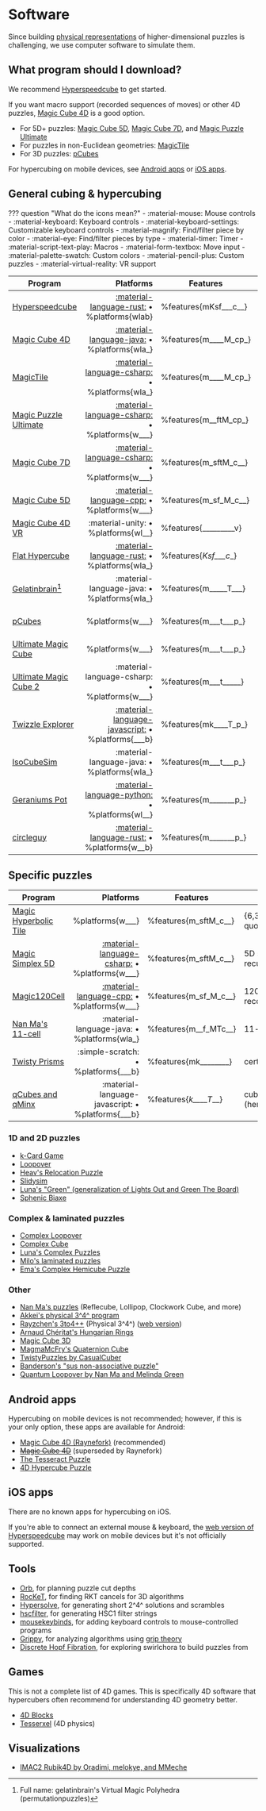 # Software

Since building [physical representations](/puzzles/physical/index.md) of higher-dimensional puzzles is challenging, we use computer software to simulate them.

## What program should I download?

We recommend [Hyperspeedcube][hsc] to get started.

If you want macro support (recorded sequences of moves) or other 4D puzzles, [Magic Cube 4D][mc4d] is a good option.

- For 5D+ puzzles: [Magic Cube 5D][mc5d], [Magic Cube 7D][mc7d], and [Magic Puzzle Ultimate][mpu]
- For puzzles in non-Euclidean geometries: [MagicTile][mt]
- For 3D puzzles: [pCubes][pcubes]

For hypercubing on mobile devices, see [Android apps](#android-apps) or [iOS apps](#ios-apps).

## General cubing & hypercubing

<!-- %features{mksftMTcpv} -->
<!-- %platforms{wlab} -->

??? question "What do the icons mean?"
    - :material-mouse: Mouse controls
    - :material-keyboard: Keyboard controls
    - :material-keyboard-settings: Customizable keyboard controls
    - :material-magnify: Find/filter piece by color
    - :material-eye: Find/filter pieces by type
    - :material-timer: Timer
    - :material-script-text-play: Macros
    - :material-form-textbox: Move input
    - :material-palette-swatch: Custom colors
    - :material-pencil-plus: Custom puzzles
    - :material-virtual-reality: VR support

| Program                                     |                                                        Platforms | Features              | Puzzles                 |
| ------------------------------------------- | ---------------------------------------------------------------: | --------------------- | ----------------------- |
| [Hyperspeedcube][hsc]                       |           [:material-language-rust:][hsc-src] • %platforms{wlab} | %features{mKsf___c__} | {1-9}^{3-4}^            |
| [Magic Cube 4D][mc4d]                       |          [:material-language-java:][mc4d-src] • %platforms{wla_} | %features{m____M_cp_} | 4D via Schläfli symbol  |
| [MagicTile][mt]                             |          [:material-language-csharp:][mt-src] • %platforms{wla_} | %features{m____M_cp_} | 2D tilings              |
| [Magic Puzzle Ultimate][mpu]                |         [:material-language-csharp:][mpu-src] • %platforms{w___} | %features{m__ftM_cp_} | 3D+ doctrinaire         |
| [Magic Cube 7D][mc7d]                       |        [:material-language-csharp:][mc7d-src] • %platforms{w___} | %features{m_sftM_c__} | {3-5}^{4-7}^            |
| [Magic Cube 5D][mc5d]                       |           [:material-language-cpp:][mc5d-src] • %platforms{w___} | %features{m_sf_M_c__} | {2-7}^5^                |
| [Magic Cube 4D VR][mc4d-vr]                 |                              :material-unity: • %platforms{wl__} | %features{_________v} | 3^4^                    |
| [Flat Hypercube][flat]                      |          [:material-language-rust:][flat-src] • %platforms{wla_} | %features{_Ksf___c__} | {1-32k}^{1-32k}^        |
| [Gelatinbrain][gelatinbrain][^gelatinbrain] |                      :material-language-java: • %platforms{wla_} | %features{m_____T___} | many cursed things      |
| [pCubes][pCubes]                            |                                                 %platforms{w___} | %features{m___t___p_} | nearly every 3D puzzle  |
| [Ultimate Magic Cube][umc]                  |                                                 %platforms{w___} | %features{m___t___p_} | platonic 3D             |
| [Ultimate Magic Cube 2][umc]                |                    :material-language-csharp: • %platforms{w___} | %features{m___t_____} | platonic + misc 3D      |
| [Twizzle Explorer][twizzle]                 | [:material-language-javascript:][twizzle-src] • %platforms{___b} | %features{mk____T_p_} | many 3D puzzles         |
| [IsoCubeSim][ics]                           |                      :material-language-java: • %platforms{wla_} | %features{m___t___p_} | AxBxC, N-layer megaminx |
| [Geraniums Pot][gpot]                       |        [:material-language-python:][gpot-src] • %platforms{wl__} | %features{m_______p_} | rotating-circle puzzles |
| [circleguy]                                 |     [:material-language-rust:][circleguy-src] • %platforms{w__b} | %features{m_______p_} | rotating-circle puzzles |

[hsc]: /software/hyperspeedcube.md
[hsc-src]: https://github.com/HactarCE/Hyperspeedcube
[mc4d]: /software/magiccube4d.md
[mc4d-src]: https://github.com/cutelyaware/magiccube4d
[mt]: http://roice3.org/magictile/
[mt-src]: https://github.com/roice3/MagicTile
[mpu]: /software/magicpuzzleultimate.md
[mpu-src]: https://github.com/cutelyaware/MPUlt
[mc5d]: http://www.gravitation3d.com/magiccube5d/
[mc5d-src]: https://github.com/roice3/MagicCube5D
[mc7d]: https://superliminal.com/andrey/mc7d/
[mc7d-src]: https://superliminal.com/andrey/mc7d/MC7D-src-orig.zip
[mc4d-vr]: https://store.steampowered.com/app/2413000/Magic_Cube_4D_VR/
[flat]: https://github.com/milojacquet/flat-hypercube
[flat-src]: https://github.com/milojacquet/flat-hypercube
[gelatinbrain]: https://github.com/Hypercubers/gelatinbrain/
[pCubes]: https://twistypuzzles.com/forum/viewtopic.php?t=27054
[umc]: http://www.ultimatemagiccube.com/
[twizzle]: https://alpha.twizzle.net/explore/
[twizzle-src]: https://github.com/cubing/cubing.js
[ics]: https://mzrg.com/rubik/iso/
[gpot]: https://github.com/grigorusha/GeraniumsPot/
[gpot-src]: https://github.com/grigorusha/GeraniumsPot/
[circleguy]: https://github.com/henrydukepickle/circleguy
[circleguy-src]: https://github.com/henrydukepickle/circleguy

[^gelatinbrain]: Full name: gelatinbrain's Virtual Magic Polyhedra (permutationpuzzles)

## Specific puzzles

| Program                                     |                                                 Platforms | Features              | Puzzle                   |
| ------------------------------------------- | --------------------------------------------------------: | --------------------- | ------------------------ |
| [Magic Hyperbolic Tile][mht633]             |                                          %platforms{w___} | %features{m_sftM_c__} | {6,3,3} (7 quotients)    |
| [Magic Simplex 5D][ms5d]                    | [:material-language-csharp:][ms5d-src] • %platforms{w___} | %features{m_sftM_c__} | 5D simplex (+ recuts)    |
| [Magic120Cell][m120c]                       |   [:material-language-cpp:][m120c-src] • %platforms{w___} | %features{m_sf_M_c__} | 120-cell (+ recolorings) |
| [Nan Ma's 11-cell][11cell]                  |               :material-language-java: • %platforms{wla_} | %features{m__f_MTc__} | 11-cell                  |
| [Twisty Prisms][twisty-prisms]              |                       :simple-scratch: • %platforms{___b} | %features{mk________} | certain 3D prisms        |
| [qCubes and qMinx]                          |         :material-language-javascript: • %platforms{___b} | %features{_k____T___} | cubes, (hemi)dodecahedra |

[ms5d]: https://superliminal.com/andrey/ms5d/
[ms5d-src]: https://superliminal.com/andrey/ms5d/Simplex5dSrc.zip
[m120c]: http://www.gravitation3d.com/magic120cell/
[m120c-src]: https://github.com/roice3/Magic120Cell
[11cell]: https://superliminal.com/cube/ElevenCell.jar
[mht633]: https://superliminal.com/andrey/mht633/
[twisty-prisms]: https://staff.fim.uni-passau.de/kreuzer/TP/TwistyPrisms.html
[qCubes and qMinx]: https://mzrg.com/js/

### 1D and 2D puzzles

- [k-Card Game](https://masonhorne.github.io/k-Card-Game/)
- [Loopover](https://loopover.xyz/)
- [Heav's Relocation Puzzle](https://github.com/heav-4/relocation)
- [Slidysim](https://www.slidysim.com/)
- [Luna's "Green" (generalization of Lights Out and Green The Board)](https://github.com/Sonicpineapple/Green)
- [Sphenic Biaxe](https://hypercubing.xyz/sphenic-biaxe/)

### Complex & laminated puzzles

- [Complex Loopover](https://milojacquet.com/loopover/complex)
- [Complex Cube](https://twistypuzzles.com/forum/viewtopic.php?f=1&t=22353)
- [Luna's Complex Puzzles](https://sonicpineapple.github.io/Complex-Puzzles/Complex.html)
- [Milo's laminated puzzles](https://github.com/milojacquet/laminated)
- [Ema's Complex Hemicube Puzzle](https://github.com/OneTrickPoro/Complex-Hemicube-Puzzle)

### Other

- [Nan Ma's puzzles](https://www.nan.ma/) (Reflecube, Lollipop, Clockwork Cube, and more)
- [Akkei's physical 3^4^ program][akkei-phys]
- [Rayzchen's 3to4++](https://github.com/rayzchen/3to4pp) (Physical 3^4^) ([web version](https://3to4pp.pages.dev/))
- [Arnaud Chéritat's Hungarian Rings](https://www.math.univ-toulouse.fr/~cheritat/AppletsDivers/AnneauxHongrois/)
- [Magic Cube 3D](https://github.com/rzhao271/MC3D/releases/latest/)
- [MagmaMcFry's Quaternion Cube](https://magmamcfry.github.io/QuaternionCube/)
- [TwistyPuzzles by CasualCuber](https://casualcuber.bitbucket.io/)
- [Banderson's "sus non-associative puzzle"](https://github.com/lopidoff/sus-non-ass-puzzle-family)
- [Quantum Loopover by Nan Ma and Melinda Green](https://www.nan.ma/QuantumLoopover/)

[akkei-phys]: https://drive.google.com/drive/folders/1xBEKkGYIFKSAcIgJjPCIx_W0vdJawuZ0

## Android apps

Hypercubing on mobile devices is not recommended; however, if this is your only option, these apps are available for Android:

- [Magic Cube 4D (Raynefork)](https://play.google.com/store/apps/details?id=me.rayzz.magiccube4d) (recommended)
- <strike>[Magic Cube 4D](https://play.google.com/store/apps/details?id=com.superliminal.magiccube4d)</strike> (superseded by Raynefork)
- [The Tesseract Puzzle](https://play.google.com/store/apps/details?id=com.MadMagics.OpenGL_Shaders)
- [4D Hypercube Puzzle](https://play.google.com/store/apps/details?id=com.tesseract_game&hl=en_US&gl=US)

## iOS apps

There are no known apps for hypercubing on iOS.

If you're able to connect an external mouse & keyboard, the [web version of Hyperspeedcube][hsc-web] may work on mobile devices but it's not officially supported.

[hsc-web]: https://hypercubing.xyz/hyperspeedcube/

## Tools

- [Orb](https://milojacquet.com/twisty/orb), for planning puzzle cut depths
- [RocKeT](https://github.com/HactarCE/rocket), for finding RKT cancels for 3D algorithms
- [Hypersolve](https://github.com/ajtaurence/Hypersolve), for generating short 2^4^ solutions and scrambles
- [hscfilter](https://milojacquet.com/hscfilter), for generating HSC1 filter strings
- [mousekeybinds](https://github.com/TheCubeDude/mousekeybinds), for adding keyboard controls to mouse-controlled programs
- [Grippy](https://github.com/HactarCE/grippy), for analyzing algorithms using [grip theory](/theory/grip-theory)
- [Discrete Hopf Fibration](https://www.inf.fu-berlin.de/inst/ag-ti/software/DiscreteHopfFibration/), for exploring swirlchora to build puzzles from

## Games

This is not a complete list of 4D games. This is specifically 4D software that hypercubers often recommend for understanding 4D geometry better.

- [4D Blocks](https://www.urticator.net/blocks/)
- [Tesserxel](https://wxyhly.github.io/tesserxel/examples/) (4D physics)

## Visualizations

- [IMAC2 Rubik4D by Oradimi, melokye, and MMeche](https://github.com/melokye/IMAC2_Rubik4D)
